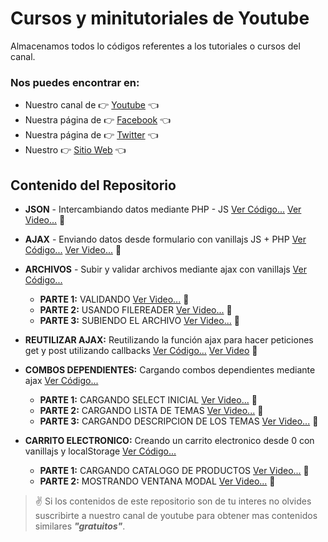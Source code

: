 # Cursos y minitutoriales de Youtube
Almacenamos todos lo códigos referentes a los tutoriales o cursos del canal.
### Nos puedes encontrar en:
* Nuestro canal de :point_right:  [Youtube](https://www.youtube.com/channel/UCSn0oGsSPwCCYvgLQPzsLuA) :point_left:
* Nuestra página de :point_right:  [Facebook](https://www.facebook.com/luispastendev/) :point_left:
* Nuestra página de :point_right: [Twitter](https://twitter.com/luispastendev) :point_left:
* Nuestro :point_right: [Sitio Web](http://www.luispastendev.com) :point_left:

## Contenido del Repositorio
* __JSON__ - Intercambiando datos mediante PHP - JS [Ver Código...](https://github.com/luispastendev/Cursos_Youtube/tree/master/JSON) [Ver Video...](https://youtu.be/ev9wASpNN9A) :eyes:

* __AJAX__ - Enviando datos desde formulario con vanillajs JS + PHP [Ver Código...](https://github.com/luispastendev/Cursos_Youtube/tree/master/Ajax) [Ver Video...](https://youtu.be/RVaDhnYPLjQ) :eyes:

* __ARCHIVOS__ - Subir y validar archivos mediante ajax con vanillajs [Ver Código...](https://github.com/luispastendev/Cursos_Youtube/tree/master/Archivos)
  * __PARTE 1:__ VALIDANDO [Ver Video...](https://youtu.be/SojRHCqZoac) :eyes:
  * __PARTE 2:__ USANDO FILEREADER [Ver Video...](https://youtu.be/5tant9N9F5M) :eyes:
  * __PARTE 3:__ SUBIENDO EL ARCHIVO [Ver Video...](https://youtu.be/5bkomXtQdXk) :eyes:


* __REUTILIZAR AJAX:__ Reutilizando la función ajax para hacer peticiones get y post utilizando callbacks [Ver Código...](https://github.com/luispastendev/Cursos_Youtube/tree/master/AjaxReuse) [Ver Video](https://youtu.be/T3nFwcEmROM) :eyes:

* __COMBOS DEPENDIENTES:__ Cargando combos dependientes mediante ajax [Ver Código...](https://github.com/luispastendev/Cursos_Youtube/tree/master/Combos)
    * __PARTE 1:__ CARGANDO SELECT INICIAL [Ver Video...](https://youtu.be/jLD5vrYjC1g) :eyes:
    * __PARTE 2:__ CARGANDO LISTA DE TEMAS [Ver Video...](https://youtu.be/kJK08W4MfMU) :eyes:
    * __PARTE 3:__ CARGANDO DESCRIPCION DE LOS TEMAS [Ver Video...](https://youtu.be/GW0utA_YybA) :eyes:


* __CARRITO ELECTRONICO:__ Creando un carrito electronico desde 0 con vanillajs y localStorage [Ver Código...](https://github.com/luispastendev/Cursos_Youtube/tree/master/Carrito)

    * __PARTE 1:__ CARGANDO CATALOGO DE PRODUCTOS [Ver Video...](https://youtu.be/8FigROG_C94) :eyes:
    * __PARTE 2:__ MOSTRANDO VENTANA MODAL [Ver Video...](https://youtu.be/QxSzqTIiOq4) :eyes:
> :v: Si los contenidos de este repositorio son de tu interes no olvides suscribirte a nuestro canal de youtube para obtener mas contenidos similares *__"gratuitos"__*.
